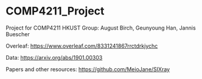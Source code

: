 # COMP4211_Project
Project for COMP4211 HKUST
Group:
August Birch, Geunyoung Han, Jannis Buescher

Overleaf:
https://www.overleaf.com/8331241867rrctdrkjychc

Data:
https://arxiv.org/abs/1901.00303

Papers and other resources:
https://github.com/MeioJane/SIXray

